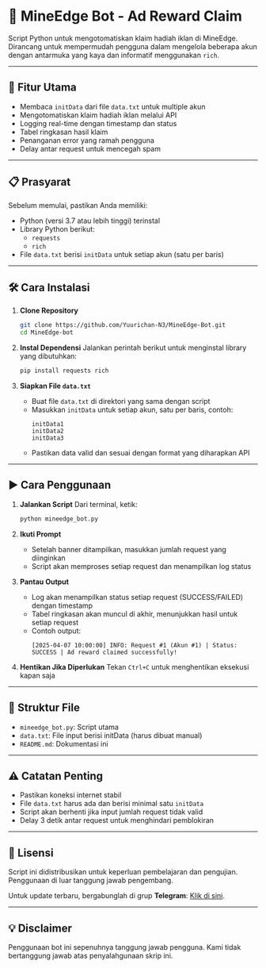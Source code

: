 # 🌟 MineEdge Bot - Ad Reward Claim

Script Python untuk mengotomatiskan klaim hadiah iklan di MineEdge. Dirancang untuk mempermudah pengguna dalam mengelola beberapa akun dengan antarmuka yang kaya dan informatif menggunakan `rich`.

---

## 🚀 Fitur Utama
- Membaca `initData` dari file `data.txt` untuk multiple akun
- Mengotomatiskan klaim hadiah iklan melalui API
- Logging real-time dengan timestamp dan status
- Tabel ringkasan hasil klaim
- Penanganan error yang ramah pengguna
- Delay antar request untuk mencegah spam

---

## 📋 Prasyarat
Sebelum memulai, pastikan Anda memiliki:
- Python (versi 3.7 atau lebih tinggi) terinstal
- Library Python berikut:
  - `requests`
  - `rich`
- File `data.txt` berisi `initData` untuk setiap akun (satu per baris)

---

## 🛠️ Cara Instalasi
1. **Clone Repository**
   ```bash
   git clone https://github.com/Yuurichan-N3/MineEdge-Bot.git
   cd MineEdge-bot
   ```

2. **Instal Dependensi**
   Jalankan perintah berikut untuk menginstal library yang dibutuhkan:
   ```bash
   pip install requests rich
   ```

3. **Siapkan File `data.txt`**
   - Buat file `data.txt` di direktori yang sama dengan script
   - Masukkan `initData` untuk setiap akun, satu per baris, contoh:
     ```
     initData1
     initData2
     initData3
     ```
   - Pastikan data valid dan sesuai dengan format yang diharapkan API

---

## ▶️ Cara Penggunaan
1. **Jalankan Script**
   Dari terminal, ketik:
   ```bash
   python mineedge_bot.py
   ```

2. **Ikuti Prompt**
   - Setelah banner ditampilkan, masukkan jumlah request yang diinginkan
   - Script akan memproses setiap request dan menampilkan log status

3. **Pantau Output**
   - Log akan menampilkan status setiap request (SUCCESS/FAILED) dengan timestamp
   - Tabel ringkasan akan muncul di akhir, menunjukkan hasil untuk setiap request
   - Contoh output:
     ```
     [2025-04-07 10:00:00] INFO: Request #1 (Akun #1) | Status: SUCCESS | Ad reward claimed successfully!
     ```

4. **Hentikan Jika Diperlukan**
   Tekan `Ctrl+C` untuk menghentikan eksekusi kapan saja

---

## 📂 Struktur File
- `mineedge_bot.py`: Script utama
- `data.txt`: File input berisi initData (harus dibuat manual)
- `README.md`: Dokumentasi ini

---

## ⚠️ Catatan Penting
- Pastikan koneksi internet stabil
- File `data.txt` harus ada dan berisi minimal satu `initData`
- Script akan berhenti jika input jumlah request tidak valid
- Delay 3 detik antar request untuk menghindari pemblokiran

---

## 📜 Lisensi
Script ini didistribusikan untuk keperluan pembelajaran dan pengujian. Penggunaan di luar tanggung jawab pengembang.

Untuk update terbaru, bergabunglah di grup **Telegram**: [Klik di sini](https://t.me/sentineldiscus).

---

## 💡 Disclaimer
Penggunaan bot ini sepenuhnya tanggung jawab pengguna. Kami tidak bertanggung jawab atas penyalahgunaan skrip ini.
